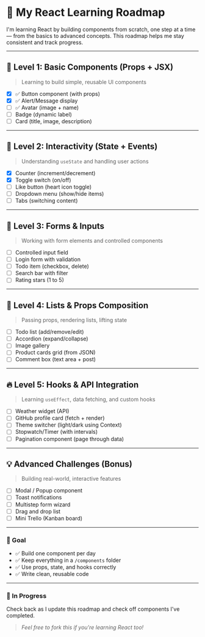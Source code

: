 # 🧠 My React Learning Roadmap

I'm learning React by building components from scratch, one step at a time — from the basics to advanced concepts. This roadmap helps me stay consistent and track progress.

---

## 🌱 Level 1: Basic Components (Props + JSX)
> Learning to build simple, reusable UI components

- [x] ✅ Button component (with props)
- [x] ✅ Alert/Message display
- [ ] ✅ Avatar (image + name)
- [ ] Badge (dynamic label)
- [ ] Card (title, image, description)

---

## 🌿 Level 2: Interactivity (State + Events)
> Understanding `useState` and handling user actions

- [x] Counter (increment/decrement)
- [x] Toggle switch (on/off)
- [ ] Like button (heart icon toggle)
- [ ] Dropdown menu (show/hide items)
- [ ] Tabs (switching content)

---

## 🌳 Level 3: Forms & Inputs
> Working with form elements and controlled components

- [ ] Controlled input field
- [ ] Login form with validation
- [ ] Todo item (checkbox, delete)
- [ ] Search bar with filter
- [ ] Rating stars (1 to 5)

---

## 🌲 Level 4: Lists & Props Composition
> Passing props, rendering lists, lifting state

- [ ] Todo list (add/remove/edit)
- [ ] Accordion (expand/collapse)
- [ ] Image gallery
- [ ] Product cards grid (from JSON)
- [ ] Comment box (text area + post)

---

## 🔥 Level 5: Hooks & API Integration
> Learning `useEffect`, data fetching, and custom hooks

- [ ] Weather widget (API)
- [ ] GitHub profile card (fetch + render)
- [ ] Theme switcher (light/dark using Context)
- [ ] Stopwatch/Timer (with intervals)
- [ ] Pagination component (page through data)

---

## 💡 Advanced Challenges (Bonus)
> Building real-world, interactive features

- [ ] Modal / Popup component
- [ ] Toast notifications
- [ ] Multistep form wizard
- [ ] Drag and drop list
- [ ] Mini Trello (Kanban board)

---

### 📌 Goal
- ✅ Build one component per day
- ✅ Keep everything in a `/components` folder
- ✅ Use props, state, and hooks correctly
- ✅ Write clean, reusable code

---

### 🚀 In Progress
Check back as I update this roadmap and check off components I've completed.

> *Feel free to fork this if you're learning React too!*
